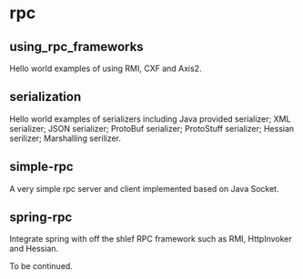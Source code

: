 # rpc

## using_rpc_frameworks
Hello world examples of using RMI, CXF and Axis2.

## serialization
Hello world examples of serializers including Java provided serializer; XML serializer; JSON serializer; ProtoBuf serializer; ProtoStuff serializer; Hessian serilizer; Marshalling serilizer.

## simple-rpc
A very simple rpc server and client implemented based on Java Socket.

## spring-rpc
Integrate spring with off the shlef RPC framework such as RMI, HttpInvoker and Hessian.

To be continued.

